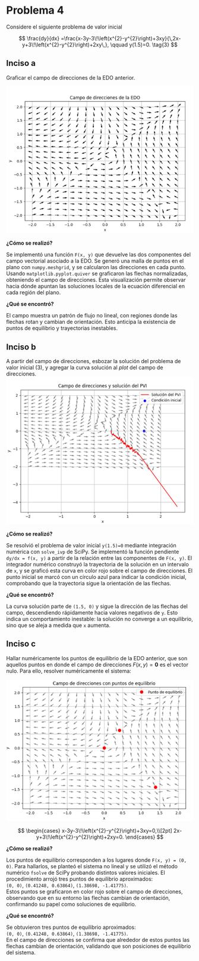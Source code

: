# Problema 4

Considere el siguiente problema de valor inicial

$$
\frac{dy}{dx}
=\frac{x-3y-3\!\left(x^{2}-y^{2}\right)+3xy}{\,2x-y+3\!\left(x^{2}-y^{2}\right)+2xy\,},
\qquad y(1.5)=0. \tag{3}
$$

## Inciso a

Graficar el campo de direcciones de la EDO anterior.  

![Inciso a](../images/p4_a.png)

**¿Cómo se realizó?**  

Se implementó una función `F(x, y)` que devuelve las dos componentes del campo vectorial asociado a la EDO. Se generó una malla de puntos en el plano con `numpy.meshgrid`, y se calcularon las direcciones en cada punto. Usando `matplotlib.pyplot.quiver` se graficaron las flechas normalizadas, obteniendo el campo de direcciones. Esta visualización permite observar hacia dónde apuntan las soluciones locales de la ecuación diferencial en cada región del plano.

**¿Qué se encontró?**  

El campo muestra un patrón de flujo no lineal, con regiones donde las flechas rotan y cambian de orientación. Esto anticipa la existencia de puntos de equilibrio y trayectorias inestables.

## Inciso b

A partir del campo de direcciones, esbozar la solución del problema de valor inicial (3), y agregar la curva solución al *plot* del campo de direcciones.  
![Inciso b](../images/p4_b.png)

**¿Cómo se realizó?**

Se resolvió el problema de valor inicial `y(1.5)=0` mediante integración numérica con `solve_ivp` de SciPy. Se implementó la función pendiente `dy/dx = f(x, y)` a partir de la relación entre las componentes de `F(x, y)`. El integrador numérico construyó la trayectoria de la solución en un intervalo de `x`, y se graficó esta curva en color rojo sobre el campo de direcciones. El punto inicial se marcó con un círculo azul para indicar la condición inicial, comprobando que la trayectoria sigue la orientación de las flechas.

**¿Qué se encontró?**

La curva solución parte de `(1.5, 0)` y sigue la dirección de las flechas del campo, descendiendo rápidamente hacia valores negativos de `y`. Esto indica un comportamiento inestable: la solución no converge a un equilibrio, sino que se aleja a medida que `x` aumenta.

## Inciso c

Hallar numéricamente los puntos de equilibrio de la EDO anterior, que son aquellos puntos en donde el campo de direcciones $F(x,y)=\mathbf{0}$ es el vector nulo. Para ello, resolver numéricamente el sistema:

![Inciso c](../images/p4_c.png)

$$
\begin{cases}
x-3y-3\!\left(x^{2}-y^{2}\right)+3xy=0,\\[2pt]
2x-y+3\!\left(x^{2}-y^{2}\right)+2xy=0.
\end{cases}
$$

**¿Cómo se realizó?**

Los puntos de equilibrio corresponden a los lugares donde `F(x, y) = (0, 0)`. Para hallarlos, se planteó el sistema no lineal y se utilizó el método numérico `fsolve` de SciPy probando distintos valores iniciales. El procedimiento arrojó tres puntos de equilibrio aproximados:  
`(0, 0)`, `(0.41248, 0.63864)`, `(1.38698, -1.41775)`.  
Estos puntos se graficaron en color rojo sobre el campo de direcciones, observando que en su entorno las flechas cambian de orientación, confirmando su papel como soluciones de equilibrio.

**¿Qué se encontró?**

Se obtuvieron tres puntos de equilibrio aproximados:  
`(0, 0)`, `(0.41248, 0.63864)`, `(1.38698, -1.41775)`.  
En el campo de direcciones se confirma que alrededor de estos puntos las flechas cambian de orientación, validando que son posiciones de equilibrio del sistema.
